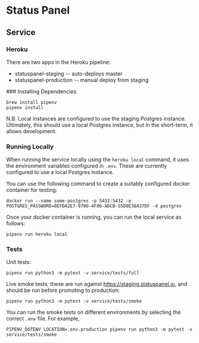 # Status Panel

## Service

### Heroku

There are two apps in the Heroku pipeline:

- statuspanel-staging -- auto-deploys master
- statuspanel-production -- manual deploy from staging

### Installing Dependencies

    brew install pipenv
    pipenv install
    
N.B. Local instances are configured to use the staging Postgres instance. Ultimately, this should use a local Postgres instance, but in the short-term, it allows development.

### Running Locally

When running the service locally using the `heroku local` command, it uses the environment variables configured in `.env`. These are currently configured to use a local Postgres instance.

You can use the following command to create a suitably configured docker container for testing:

    docker run --name some-postgres -p 5432:5432 -e POSTGRES_PASSWORD=0EFDA2E7-9700-4F06-ADCB-55D8E38A37DF -d postgres

Once your docker container is running, you can run the local service as follows:

    pipenv run heroku local

### Tests

Unit tests:

    pipenv run python3 -m pytest -v service/tests/full

Live smoke tests; these are run against https://staging.statuspanel.io, and should be run before promoting to production:

    pipenv run python3 -m pytest -v service/tests/smoke

You can run the smoke tests on different environments by selecting the correct `.env` file. For example,

    PIPENV_DOTENV_LOCATION=.env.production pipenv run python3 -m pytest -v service/tests/smoke
